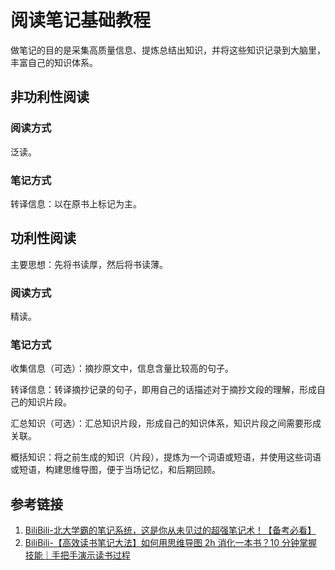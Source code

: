 # 阅读笔记基础教程

做笔记的目的是采集高质量信息、提炼总结出知识，并将这些知识记录到大脑里，丰富自己的知识体系。

## 非功利性阅读

### 阅读方式

泛读。

### 笔记方式

转译信息：以在原书上标记为主。

## 功利性阅读

主要思想：先将书读厚，然后将书读薄。

### 阅读方式

精读。

### 笔记方式

收集信息（可选）：摘抄原文中，信息含量比较高的句子。

转译信息：转译摘抄记录的句子，即用自己的话描述对于摘抄文段的理解，形成自己的知识片段。

汇总知识（可选）：汇总知识片段，形成自己的知识体系，知识片段之间需要形成关联。

概括知识：将之前生成的知识（片段），提炼为一个词语或短语，并使用这些词语或短语，构建思维导图，便于当场记忆，和后期回顾。



## 参考链接
1. [BiliBili-北大学霸的笔记系统，这是你从未见过的超强笔记术！【备考必看】](https://www.bilibili.com/video/BV12N4y1c7KW )
2. [BiliBili-【高效读书笔记大法】如何用思维导图 2h 消化一本书？10 分钟掌握技能｜手把手演示读书过程](https://www.bilibili.com/video/BV1Wg411Q76Q)